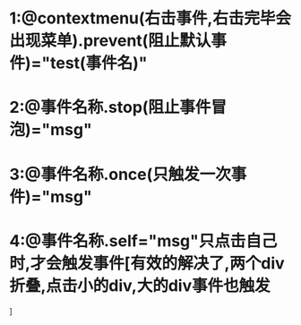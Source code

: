 # 1:@contextmenu(右击事件,右击完毕会出现菜单).prevent(阻止默认事件)="test(事件名)"

# 2:@事件名称.stop(阻止事件冒泡)="msg"

# 3:@事件名称.once(只触发一次事件)="msg"

# 4:@事件名称.self="msg"只点击自己时,才会触发事件[有效的解决了,两个div折叠,点击小的div,大的div事件也触发

]


